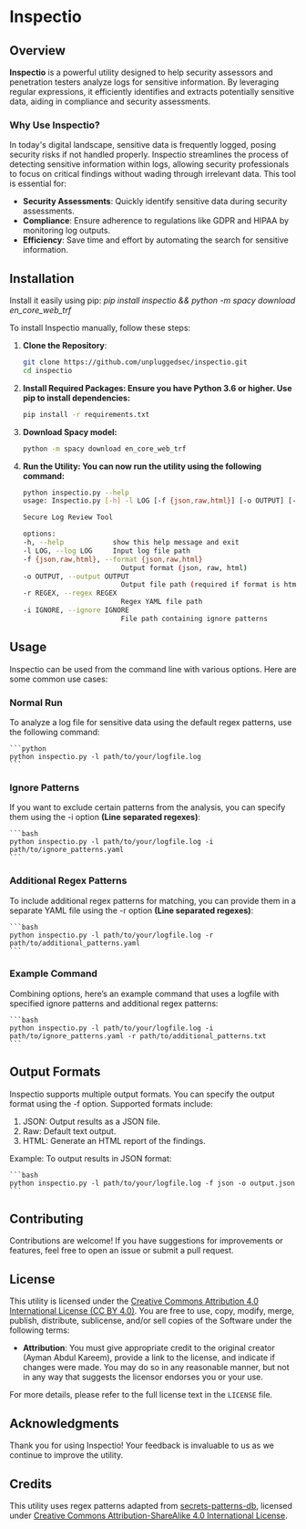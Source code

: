 # Inspectio

## Overview

**Inspectio** is a powerful utility designed to help security assessors and penetration testers analyze logs for sensitive information. By leveraging regular expressions, it efficiently identifies and extracts potentially sensitive data, aiding in compliance and security assessments.

### Why Use Inspectio?

In today's digital landscape, sensitive data is frequently logged, posing security risks if not handled properly. Inspectio streamlines the process of detecting sensitive information within logs, allowing security professionals to focus on critical findings without wading through irrelevant data. This tool is essential for:

- **Security Assessments**: Quickly identify sensitive data during security assessments.
- **Compliance**: Ensure adherence to regulations like GDPR and HIPAA by monitoring log outputs.
- **Efficiency**: Save time and effort by automating the search for sensitive information.

## Installation

Install it easily using pip:
*pip install inspectio && python -m spacy download en_core_web_trf*

To install Inspectio manually, follow these steps:

1. **Clone the Repository**:
   ```bash
   git clone https://github.com/unpluggedsec/inspectio.git
   cd inspectio
   ```

2. **Install Required Packages: Ensure you have Python 3.6 or higher. Use pip to install dependencies:**

    ```bash
    pip install -r requirements.txt
    ```
2. **Download Spacy model:**

    ```bash
    python -m spacy download en_core_web_trf
    ```
4. **Run the Utility: You can now run the utility using the following command:**

    ```bash
    python inspectio.py --help
    usage: Inspectio.py [-h] -l LOG [-f {json,raw,html}] [-o OUTPUT] [-r REGEX] [-i IGNORE]

    Secure Log Review Tool

    options:
    -h, --help            show this help message and exit
    -l LOG, --log LOG     Input log file path
    -f {json,raw,html}, --format {json,raw,html}
                            Output format (json, raw, html)
    -o OUTPUT, --output OUTPUT
                            Output file path (required if format is html or json)
    -r REGEX, --regex REGEX
                            Regex YAML file path
    -i IGNORE, --ignore IGNORE
                            File path containing ignore patterns
    ```

## Usage
Inspectio can be used from the command line with various options. Here are some common use cases:

### Normal Run
To analyze a log file for sensitive data using the default regex patterns, use the following command:

    ```python
    python inspectio.py -l path/to/your/logfile.log
    ```

### Ignore Patterns
If you want to exclude certain patterns from the analysis, you can specify them using the -i option **(Line separated regexes)**:

    ```bash
    python inspectio.py -l path/to/your/logfile.log -i path/to/ignore_patterns.yaml
    ```
### Additional Regex Patterns
To include additional regex patterns for matching, you can provide them in a separate YAML file using the -r option **(Line separated regexes)**:

    ```bash
    python inspectio.py -l path/to/your/logfile.log -r path/to/additional_patterns.yaml
    ```
### Example Command
Combining options, here’s an example command that uses a logfile with specified ignore patterns and additional regex patterns:

    ```bash
    python inspectio.py -l path/to/your/logfile.log -i path/to/ignore_patterns.yaml -r path/to/additional_patterns.txt
    ```

## Output Formats
Inspectio supports multiple output formats. You can specify the output format using the -f option. Supported formats include:

1. JSON: Output results as a JSON file.
2. Raw: Default text output.
3. HTML: Generate an HTML report of the findings.

Example:
To output results in JSON format:

    ```bash
    python inspectio.py -l path/to/your/logfile.log -f json -o output.json
    ```

## Contributing
Contributions are welcome! If you have suggestions for improvements or features, feel free to open an issue or submit a pull request.

## License
This utility is licensed under the [Creative Commons Attribution 4.0 International License (CC BY 4.0)](https://creativecommons.org/licenses/by/4.0/). You are free to use, copy, modify, merge, publish, distribute, sublicense, and/or sell copies of the Software under the following terms:

- **Attribution**: You must give appropriate credit to the original creator (Ayman Abdul Kareem), provide a link to the license, and indicate if changes were made. You may do so in any reasonable manner, but not in any way that suggests the licensor endorses you or your use.

For more details, please refer to the full license text in the `LICENSE` file.

## Acknowledgments
Thank you for using Inspectio! Your feedback is invaluable to us as we continue to improve the utility.

## Credits
This utility uses regex patterns adapted from [secrets-patterns-db](https://github.com/mazen160/secrets-patterns-db), licensed under [Creative Commons Attribution-ShareAlike 4.0 International License](https://creativecommons.org/licenses/by-sa/4.0/).
